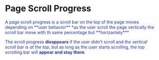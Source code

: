 # Page Scroll Progress

<font color="#283593">
A page scroll progress is a scroll bar on the top of the page moves depending on **user behavior** *as the user scroll the page vertically the scroll bar move with th same percentage but **horizantely***

The scroll progress **disappears** if the user didn't scroll and _the vertical scroll bar is at the top_, but as long as the user starts scrolling, the top scrolling bar will **appear and stay there**.
</font>
